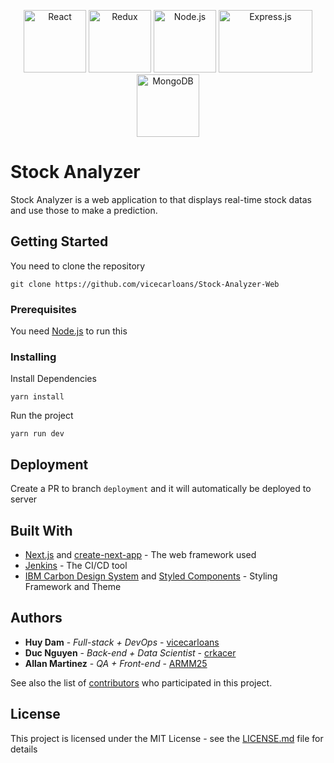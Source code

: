 <p align="center">
  <a href="https://reactjs.org/"><img src="https://upload.wikimedia.org/wikipedia/commons/a/a7/React-icon.svg" height="100" alt="React"></a>
  <a href="https://redux.js.org/"><img height="100" src="https://github.com/reactjs/redux/blob/master/logo/logo.svg" alt="Redux"></a>
  <a href="https://nodejs.org/"><img height="100" src="https://upload.wikimedia.org/wikipedia/commons/thumb/d/d9/Node.js_logo.svg/1200px-Node.js_logo.svg.png" alt="Node.js"/></a>
  <a href="https://expressjs.com/"><img width="150" height="100" src="https://amandeepmittal.gallerycdn.vsassets.io/extensions/amandeepmittal/expressjs/2.0.0/1509881293872/Microsoft.VisualStudio.Services.Icons.Default" alt="Express.js" /></a>
  <a href="https://www.mongodb.com/"><img height="100" src="https://redash.io/assets/images/integrations/mongodb.png" alt="MongoDB" /></a>
</p> 

# Stock Analyzer

Stock Analyzer is a web application to that displays real-time stock datas and use those to make a prediction.

## Getting Started

You need to clone the repository
```
git clone https://github.com/vicecarloans/Stock-Analyzer-Web
```

### Prerequisites

You need [Node.js](https://nodejs.org/en/download/) to run this


### Installing

Install Dependencies

```
yarn install
```

Run the project

```
yarn run dev
```

## Deployment

Create a PR to branch `deployment` and it will automatically be deployed to server

## Built With

* [Next.js](https://nextjs.org/) and [create-next-app](https://github.com/segmentio/create-next-app) - The web framework used
* [Jenkins](http://ec2-52-1-4-36.compute-1.amazonaws.com) - The CI/CD tool
* [IBM Carbon Design System](http://www.carbondesignsystem.com/) and [Styled Components](https://github.com/styled-components/styled-components) - Styling Framework and Theme

## Authors

* **Huy Dam** - *Full-stack + DevOps* - [vicecarloans](https://github.com/vicecarloans)
* **Duc Nguyen** - *Back-end + Data Scientist* - [crkacer](https://github.com/crkacer)
* **Allan Martinez** - *QA + Front-end* - [ARMM25](https://github.com/ARMM25)

See also the list of [contributors](https://github.com/vicecarloans/contributors) who participated in this project.

## License

This project is licensed under the MIT License - see the [LICENSE.md](LICENSE.md) file for details

